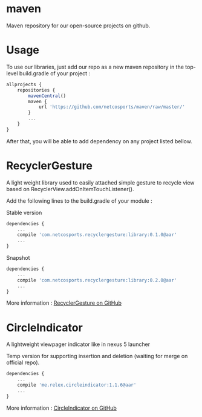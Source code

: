 # maven
Maven repository for our open-source projects on github.

Usage
=======

To use our libraries, just add our repo as a new maven repository in the top-level build.gradle of your project :

```javascript
allprojects {
    repositories {
        mavenCentral()
        maven {
            url 'https://github.com/netcosports/maven/raw/master/'
        }
        ...
    }
}
```

After that, you will be able to add dependency on any project listed bellow.

RecyclerGesture
=======

A light weight library used to easily attached simple gesture to recycle view based on RecyclerView.addOnItemTouchListener().

Add the following lines to the build.gradle of your module : 

Stable version
```javascript
dependencies {
    ...
    compile 'com.netcosports.recyclergesture:library:0.1.0@aar'
    ...
}
```

Snapshot
```javascript
dependencies {
    ...
    compile 'com.netcosports.recyclergesture:library:0.2.0@aar'
    ...
}
```

More information : [RecyclerGesture on GitHub](https://github.com/netcosports/RecyclerGesture)

CircleIndicator
=======

A lightweight viewpager indicator like in nexus 5 launcher

Temp version for supporting insertion and deletion (waiting for merge on official repo).
```javascript
dependencies {
    ...
    compile 'me.relex.circleindicator:1.1.6@aar'
    ...
}
```
More information : [CircleIndicator on GitHub](https://github.com/netcosports/CircleIndicator/tree/dynamic-view-pager)
